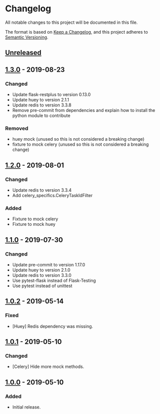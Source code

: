 # Changelog
All notable changes to this project will be documented in this file.

The format is based on [Keep a Changelog](https://keepachangelog.com/en/1.0.0/),
and this project adheres to [Semantic Versioning](https://semver.org/spec/v2.0.0.html).

## [Unreleased]

## [1.3.0] - 2019-08-23
### Changed
- Update flask-restplus to version 0.13.0
- Update huey to version 2.1.1
- Update redis to version 3.3.8
- Remove pre-commit from dependencies and explain how to install the python module to contribute

### Removed
- huey mock (unused so this is not considered a breaking change)
- fixture to mock celery (unused so this is not considered a breaking change)

## [1.2.0] - 2019-08-01
### Changed
- Update redis to version 3.3.4
- Add celery_specifics.CeleryTaskIdFilter

### Added
- Fixture to mock celery
- Fixture to mock huey

## [1.1.0] - 2019-07-30
### Changed
- Update pre-commit to version 1.17.0
- Update huey to version 2.1.0
- Update redis to version 3.3.0
- Use pytest-flask instead of Flask-Testing
- Use pytest instead of unittest

## [1.0.2] - 2019-05-14
### Fixed
- [Huey] Redis dependency was missing.

## [1.0.1] - 2019-05-10
### Changed
- [Celery] Hide more mock methods.

## [1.0.0] - 2019-05-10
### Added
- Initial release.

[Unreleased]: https://github.tools.digital.engie.com/GEM-Py/flasynk/compare/v1.3.0...HEAD
[1.3.0]: https://github.tools.digital.engie.com/GEM-Py/flasynk/compare/v1.2.0...v1.3.0
[1.2.0]: https://github.tools.digital.engie.com/GEM-Py/flasynk/compare/v1.1.0...v1.2.0
[1.1.0]: https://github.tools.digital.engie.com/GEM-Py/flasynk/compare/v1.0.2...v1.1.0
[1.0.2]: https://github.tools.digital.engie.com/GEM-Py/flasynk/compare/v1.0.1...v1.0.2
[1.0.1]: https://github.tools.digital.engie.com/GEM-Py/flasynk/compare/v1.0.0...v1.0.1
[1.0.0]: https://github.tools.digital.engie.com/GEM-Py/flasynk/releases/tag/v1.0.0
